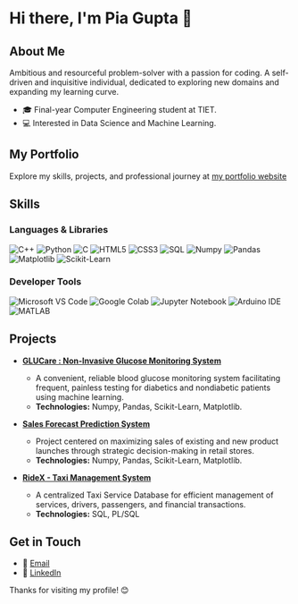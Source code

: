 # Hi there, I'm Pia Gupta 👋


## About Me

Ambitious and resourceful problem-solver with a passion for coding. A self-driven and inquisitive individual, dedicated to exploring new domains and expanding my learning curve. 


- 🎓 Final-year Computer Engineering student at TIET.
- 💻 Interested in Data Science and Machine Learning.



## My Portfolio
Explore my skills, projects, and professional journey at [my portfolio website](https://pia-gupta.netlify.app/)



## Skills

### Languages & Libraries
![C++](https://img.shields.io/badge/C++-00599C?style=for-the-badge&logo=cplusplus&logoColor=white)
![Python](https://img.shields.io/badge/Python-3776AB?style=for-the-badge&logo=python&logoColor=white)
![C](https://img.shields.io/badge/C-A8B9CC?style=for-the-badge&logo=c&logoColor=black)
![HTML5](https://img.shields.io/badge/HTML5-E34F26?style=for-the-badge&logo=html5&logoColor=white)
![CSS3](https://img.shields.io/badge/CSS3-1572B6?style=for-the-badge&logo=css3&logoColor=white)
![SQL](https://img.shields.io/badge/SQL-4479A1?style=for-the-badge&logo=sql&logoColor=white)
![Numpy](https://img.shields.io/badge/Numpy-013243?style=for-the-badge&logo=numpy&logoColor=white)
![Pandas](https://img.shields.io/badge/Pandas-150458?style=for-the-badge&logo=pandas&logoColor=white)
![Matplotlib](https://img.shields.io/badge/Matplotlib-11557c?style=for-the-badge&logo=matplotlib&logoColor=white)
![Scikit-Learn](https://img.shields.io/badge/Scikit--Learn-F7931E?style=for-the-badge&logo=scikit-learn&logoColor=white)



### Developer Tools
![Microsoft VS Code](https://img.shields.io/badge/VS%20Code-0078d7?style=for-the-badge&logo=visual%20studio%20code&logoColor=white)
![Google Colab](https://img.shields.io/badge/Google%20Colab-F9AB00?style=for-the-badge&logo=googlecolab&logoColor=white)
![Jupyter Notebook](https://img.shields.io/badge/Jupyter-F37626?style=for-the-badge&logo=jupyter&logoColor=white)
![Arduino IDE](https://img.shields.io/badge/Arduino_IDE-00979D?style=for-the-badge&logo=arduino&logoColor=white)
![MATLAB](https://img.shields.io/badge/MATLAB-0076A8?style=for-the-badge&logo=mathworks&logoColor=white)



## Projects

- [**GLUCare : Non-Invasive Glucose Monitoring System**](https://github.com/pia-gupta27/capstone-GLUCare)
  - A convenient, reliable blood glucose monitoring system facilitating frequent, painless testing for diabetics and nondiabetic
    patients using machine learning.
  - **Technologies:** Numpy, Pandas, Scikit-Learn, Matplotlib.

- [**Sales Forecast Prediction System**](https://github.com/pia-gupta27/sales-forecast)
  - Project centered on maximizing sales of existing and new product launches through strategic decision-making in retail
    stores.
  - **Technologies:** Numpy, Pandas, Scikit-Learn, Matplotlib.
 
- [**RideX - Taxi Management System**](https://github.com/pia-gupta27/RIDEX-Taxi-Management-System)
  - A centralized Taxi Service Database for efficient management of services, drivers, passengers, and financial transactions.
  - **Technologies:** SQL, PL/SQL



## Get in Touch

- 📧 [Email](mailto:pgupta_be21@thapar.edu)
- 💼 [LinkedIn](https://www.linkedin.com/in/pia-gupta27/)

Thanks for visiting my profile! 😊



